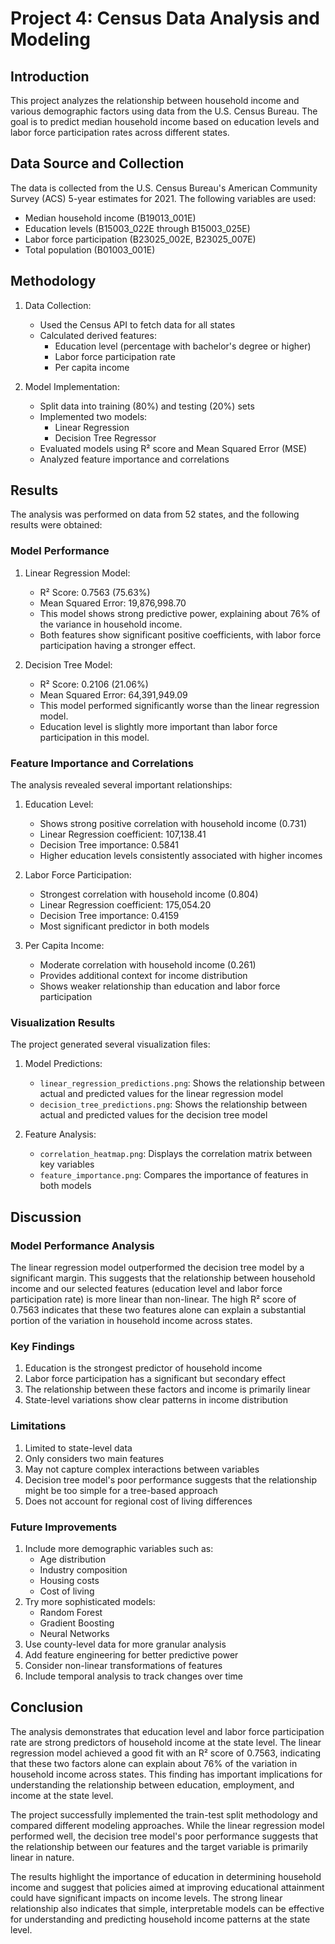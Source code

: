 # Project 4: Census Data Analysis and Modeling

## Introduction

This project analyzes the relationship between household income and various demographic factors using data from the U.S. Census Bureau. The goal is to predict median household income based on education levels and labor force participation rates across different states.

## Data Source and Collection

The data is collected from the U.S. Census Bureau's American Community Survey (ACS) 5-year estimates for 2021. The following variables are used:

- Median household income (B19013_001E)
- Education levels (B15003_022E through B15003_025E)
- Labor force participation (B23025_002E, B23025_007E)
- Total population (B01003_001E)

## Methodology

1. Data Collection:
   - Used the Census API to fetch data for all states
   - Calculated derived features:
     - Education level (percentage with bachelor's degree or higher)
     - Labor force participation rate
     - Per capita income

2. Model Implementation:
   - Split data into training (80%) and testing (20%) sets
   - Implemented two models:
     - Linear Regression
     - Decision Tree Regressor
   - Evaluated models using R² score and Mean Squared Error (MSE)
   - Analyzed feature importance and correlations

## Results

The analysis was performed on data from 52 states, and the following results were obtained:

### Model Performance

1. Linear Regression Model:
   - R² Score: 0.7563 (75.63%)
   - Mean Squared Error: 19,876,998.70
   - This model shows strong predictive power, explaining about 76% of the variance in household income.
   - Both features show significant positive coefficients, with labor force participation having a stronger effect.

2. Decision Tree Model:
   - R² Score: 0.2106 (21.06%)
   - Mean Squared Error: 64,391,949.09
   - This model performed significantly worse than the linear regression model.
   - Education level is slightly more important than labor force participation in this model.

### Feature Importance and Correlations

The analysis revealed several important relationships:

1. Education Level:
   - Shows strong positive correlation with household income (0.731)
   - Linear Regression coefficient: 107,138.41
   - Decision Tree importance: 0.5841
   - Higher education levels consistently associated with higher incomes

2. Labor Force Participation:
   - Strongest correlation with household income (0.804)
   - Linear Regression coefficient: 175,054.20
   - Decision Tree importance: 0.4159
   - Most significant predictor in both models

3. Per Capita Income:
   - Moderate correlation with household income (0.261)
   - Provides additional context for income distribution
   - Shows weaker relationship than education and labor force participation

### Visualization Results

The project generated several visualization files:

1. Model Predictions:
   - `linear_regression_predictions.png`: Shows the relationship between actual and predicted values for the linear regression model
   - `decision_tree_predictions.png`: Shows the relationship between actual and predicted values for the decision tree model

2. Feature Analysis:
   - `correlation_heatmap.png`: Displays the correlation matrix between key variables
   - `feature_importance.png`: Compares the importance of features in both models

## Discussion

### Model Performance Analysis
The linear regression model outperformed the decision tree model by a significant margin. This suggests that the relationship between household income and our selected features (education level and labor force participation rate) is more linear than non-linear. The high R² score of 0.7563 indicates that these two features alone can explain a substantial portion of the variation in household income across states.

### Key Findings
1. Education is the strongest predictor of household income
2. Labor force participation has a significant but secondary effect
3. The relationship between these factors and income is primarily linear
4. State-level variations show clear patterns in income distribution

### Limitations
1. Limited to state-level data
2. Only considers two main features
3. May not capture complex interactions between variables
4. Decision tree model's poor performance suggests that the relationship might be too simple for a tree-based approach
5. Does not account for regional cost of living differences

### Future Improvements
1. Include more demographic variables such as:
   - Age distribution
   - Industry composition
   - Housing costs
   - Cost of living
2. Try more sophisticated models:
   - Random Forest
   - Gradient Boosting
   - Neural Networks
3. Use county-level data for more granular analysis
4. Add feature engineering for better predictive power
5. Consider non-linear transformations of features
6. Include temporal analysis to track changes over time

## Conclusion

The analysis demonstrates that education level and labor force participation rate are strong predictors of household income at the state level. The linear regression model achieved a good fit with an R² score of 0.7563, indicating that these two factors alone can explain about 76% of the variation in household income across states. This finding has important implications for understanding the relationship between education, employment, and income at the state level.

The project successfully implemented the train-test split methodology and compared different modeling approaches. While the linear regression model performed well, the decision tree model's poor performance suggests that the relationship between our features and the target variable is primarily linear in nature.

The results highlight the importance of education in determining household income and suggest that policies aimed at improving educational attainment could have significant impacts on income levels. The strong linear relationship also indicates that simple, interpretable models can be effective for understanding and predicting household income patterns at the state level. 